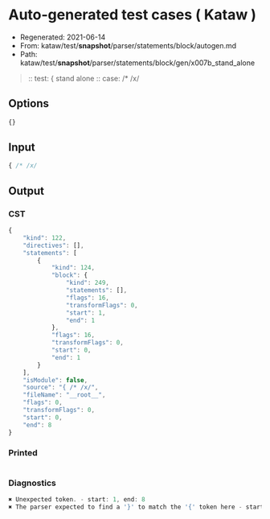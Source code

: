 # Auto-generated test cases ( Kataw )
- Regenerated: 2021-06-14
- From: kataw/test/__snapshot__/parser/statements/block/autogen.md
- Path: kataw/test/__snapshot__/parser/statements/block/gen/x007b_stand_alone
> :: test: { stand alone
> :: case: /* /x/
## Options

`````js
{}
`````
## Input

`````js
{ /* /x/
`````
## Output

### CST

```javascript
{
    "kind": 122,
    "directives": [],
    "statements": [
        {
            "kind": 124,
            "block": {
                "kind": 249,
                "statements": [],
                "flags": 16,
                "transformFlags": 0,
                "start": 1,
                "end": 1
            },
            "flags": 16,
            "transformFlags": 0,
            "start": 0,
            "end": 1
        }
    ],
    "isModule": false,
    "source": "{ /* /x/",
    "fileName": "__root__",
    "flags": 0,
    "transformFlags": 0,
    "start": 0,
    "end": 8
}
```

### Printed

```javascript

```

### Diagnostics

```javascript
✖ Unexpected token. - start: 1, end: 8
✖ The parser expected to find a '}' to match the '{' token here - start: 2, end: 8

```

